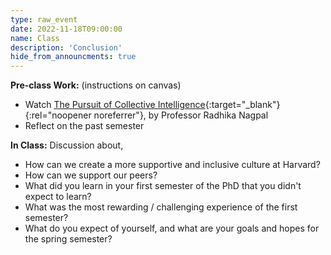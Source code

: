 ```yaml
---
type: raw_event
date: 2022-11-18T09:00:00
name: Class
description: 'Conclusion'
hide_from_announcments: true
---
```


**Pre-class Work:** (instructions on canvas) 
* Watch [The Pursuit of Collective Intelligence](https://cornell.hosted.panopto.com/Panopto/Pages/Viewer.aspx?id=01d4c974-d005-434a-8544-a8cf0179150f){:target="_blank"}{:rel="noopener noreferrer"}, by Professor Radhika Nagpal
* Reflect on the past semester

**In Class:** Discussion about,
* How can we create a more supportive and inclusive culture at Harvard?
* How can we support our peers?
* What did you learn in your first semester of the PhD that you didn't expect to learn?
* What was the most rewarding / challenging experience of the first semester?
* What do you expect of yourself, and what are your goals and hopes for the spring semester?
